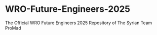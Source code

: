 # WRO-Future-Engineers-2025
The Official WRO Future Engineers 2025 Repository of The Syrian Team ProMad
